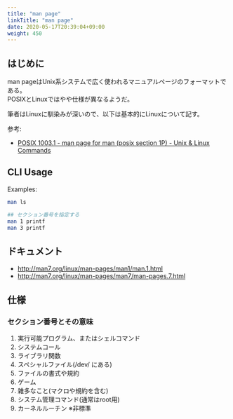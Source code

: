 ```yaml
---
title: "man page"
linkTitle: "man page"
date: 2020-05-17T20:39:04+09:00
weight: 450
---
```


## はじめに

man pageはUnix系システムで広く使われるマニュアルページのフォーマットである。  
POSIXとLinuxではやや仕様が異なるようだ。

筆者はLinuxに馴染みが深いので、以下は基本的にLinuxについて記す。

参考:

- [POSIX 1003\.1 \- man page for man \(posix section 1P\) \- Unix & Linux Commands](https://www.unix.com/man-page/posix/1P/man/)

## CLI Usage

Examples:

```sh
man ls

## セクション番号を指定する
man 1 printf
man 3 printf
```

## ドキュメント

- http://man7.org/linux/man-pages/man1/man.1.html
- http://man7.org/linux/man-pages/man7/man-pages.7.html

## 仕様
### セクション番号とその意味

1. 実行可能プログラム、またはシェルコマンド
1. システムコール
1. ライブラリ関数
1. スペシャルファイル(/dev/ にある)
1. ファイルの書式や規約
1. ゲーム
1. 雑多なこと(マクロや規約を含む)
1. システム管理コマンド(通常はroot用)
1. カーネルルーチン ※非標準
